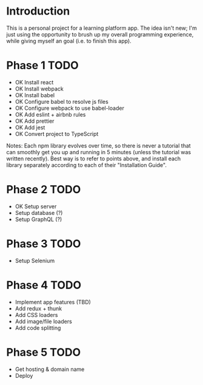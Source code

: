 # Introduction

This is a personal project for a learning platform app. The idea isn't new; I'm just using the opportunity to brush up my overall programming experience, while giving myself an goal (i.e. to finish this app).

# Phase 1 TODO

- OK Install react
- OK Install webpack
- OK Install babel
- OK Configure babel to resolve js files
- OK Configure webpack to use babel-loader
- OK Add eslint + airbnb rules
- OK Add prettier
- OK Add jest
- OK Convert project to TypeScript

Notes: Each npm library evolves over time, so there is never a tutorial that can smoothly get you up and running in 5 minutes (unless the tutorial was written recently). Best way is to refer to points above, and install each library separately according to each of their "Installation Guide".

# Phase 2 TODO

- OK Setup server
- Setup database (?)
- Setup GraphQL (?)

# Phase 3 TODO

- Setup Selenium

# Phase 4 TODO

- Implement app features (TBD)
- Add redux + thunk
- Add CSS loaders
- Add image/file loaders
- Add code splitting

# Phase 5 TODO

- Get hosting & domain name
- Deploy
